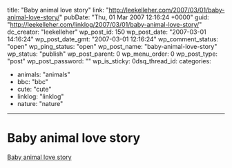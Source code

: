 title: "Baby animal love story"
link: "http://leekelleher.com/2007/03/01/baby-animal-love-story/"
pubDate: "Thu, 01 Mar 2007 12:16:24 +0000"
guid: "http://leekelleher.com/linklog/2007/03/01/baby-animal-love-story/"
dc_creator: "leekelleher"
wp_post_id: 150
wp_post_date: "2007-03-01 14:16:24"
wp_post_date_gmt: "2007-03-01 12:16:24"
wp_comment_status: "open"
wp_ping_status: "open"
wp_post_name: "baby-animal-love-story"
wp_status: "publish"
wp_post_parent: 0
wp_menu_order: 0
wp_post_type: "post"
wp_post_password: ""
wp_is_sticky: 0dsq_thread_id: 
categories:
  - animals: "animals"
  - bbc: "bbc"
  - cute: "cute"
  - linklog: "linklog"
  - nature: "nature"

---

# Baby animal love story

<a href="http://news.bbc.co.uk/1/hi/in_pictures/6404425.stm?lsf">Baby animal love story</a>